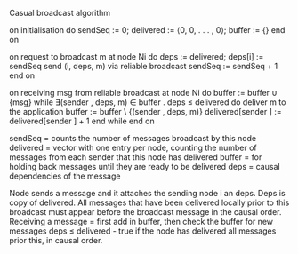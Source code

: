 
Casual broadcast algorithm

on initialisation do
  sendSeq := 0; delivered := ⟨0, 0, . . . , 0⟩; buffer := {}
end on

on request to broadcast m at node Ni do
  deps := delivered; deps[i] := sendSeq
  send (i, deps, m) via reliable broadcast
  sendSeq := sendSeq + 1
end on

on receiving msg from reliable broadcast at node Ni do
  buffer := buffer ∪ {msg}
  while ∃(sender , deps, m) ∈ buffer . deps ≤ delivered do
    deliver m to the application
    buffer := buffer \ {(sender , deps, m)}
    delivered[sender ] := delivered[sender ] + 1
  end while
end on

sendSeq = counts the number of messages broadcast by this node delivered = vector with one entry per node, counting the number of messages from each sender that this node has delivered buffer = for holding back messages until they are ready to be delivered deps = causal dependencies of the message

Node sends a message and it attaches the sending node i an deps. Deps is copy of delivered. All messages that have been delivered locally prior to this broadcast must appear before the broadcast message in the causal order. Receiving a message = first add in buffer, then check the buffer for new messages deps ≤ delivered - true if the node has delivered all messages prior this, in causal order.

